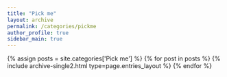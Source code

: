 ```yaml
---
title: "Pick me"
layout: archive
permalink: /categories/pickme
author_profile: true
sidebar_main: true
---
```



{% assign posts = site.categories['Pick me'] %}
{% for post in posts %} {% include archive-single2.html type=page.entries_layout %} {% endfor %}